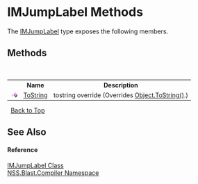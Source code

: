 # IMJumpLabel Methods
 

The <a href="00052b74-5ebe-2692-51cf-37db37010dd0.md">IMJumpLabel</a> type exposes the following members.


## Methods
&nbsp;<table><tr><th></th><th>Name</th><th>Description</th></tr><tr><td>![Public method](media/pubmethod.gif "Public method")</td><td><a href="37d11cc4-5745-e98c-3118-8b2d351f8556.md">ToString</a></td><td>
tostring override
 (Overrides <a href="https://docs.microsoft.com/dotnet/api/system.object.tostring#system-object-tostring" target="_blank" rel="noopener noreferrer">Object.ToString()</a>.)</td></tr></table>&nbsp;
<a href="#imjumplabel-methods">Back to Top</a>

## See Also


#### Reference
<a href="00052b74-5ebe-2692-51cf-37db37010dd0.md">IMJumpLabel Class</a><br /><a href="26a25caa-f50b-92ad-f15c-dbb9db1493ae.md">NSS.Blast.Compiler Namespace</a><br />